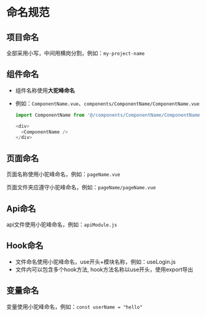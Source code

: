 
# 命名规范

## 项目命名

全部采用小写，中间用横岗分割，例如：`my-project-name`

## 组件命名

* 组件名称使用**大驼峰命名**
* 例如：`ComponentName.vue`、`components/ComponentName/ComponentName.vue`

  ```javascript
  import ComponentName from '@/components/ComponentName/ComponentName.vue'

  <div>
  	<ComponentName />
  </div>
  ```

## 页面命名

页面名称使用小驼峰命名，例如：`pageName.vue`

页面文件夹应遵守小驼峰命名，例如：`pageName/pageName.vue`

## Api命名

api文件使用小驼峰命名，例如：`apiModule.js`

## Hook命名

* 文件命名使用小驼峰命名，use开头+模块名称，例如：useLogin.js
* 文件内可以包含多个hook方法, hook方法名称以use开头，使用export导出

## 变量命名

变量使用小驼峰命名，例如：`const userName = "hello"`